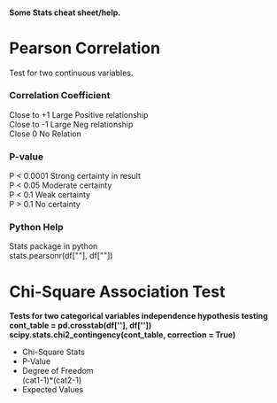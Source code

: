 #### Some Stats cheat sheet/help.  
# Pearson Correlation
Test for two continuous variables.
### Correlation Coefficient  
Close to +1 Large Positive relationship  
Close to -1 Large Neg relationship  
Close 0 No Relation  
 
### P-value
P < 0.0001 Strong certainty in result  
P < 0.05 Moderate certainty  
P < 0.1 Weak certainty  
P > 0.1 No certainty  

### Python Help
Stats package in python  
stats.pearsonr(df[""], df[""])  

# Chi-Square Association Test
__Tests for two categorical variables independence hypothesis testing  
cont_table = pd.crosstab(df[''], df[''])  
scipy.stats.chi2_contingency(cont_table, correction = True)__  
* Chi-Square Stats
* P-Value
*  Degree of Freedom  
(cat1-1)*(cat2-1)  
* Expected Values
